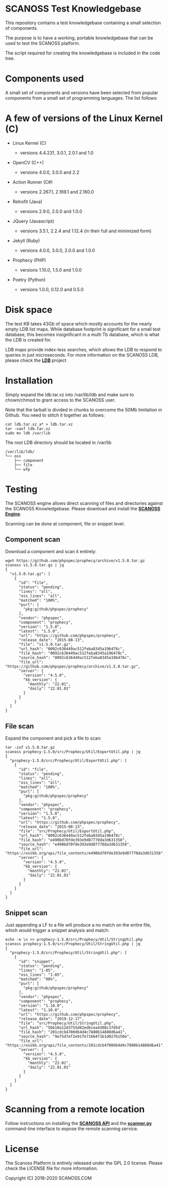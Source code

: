 # SCANOSS Test Knowledgebase

This repository contains a test knowledgebase containing a small selection of components. 

The purpose is to have a working, portable knowledgebase that can be used to test the SCANOSS platform.

The script required for creating the knowledgebase is included in the code tree.

# Components used

A small set of components and versions have been selected from popular components from a small set of programming languages. The list follows: 

# A few of versions of the Linux Kernel (C)

* Linux Kernel (C)
	* versions 4.4.231, 3.0.1, 2.0.1 and 1.0 

* OpenCV (C++)
	* versions 4.0.0, 3.0.0 and 2.2

* Action Runner (C#) 
	* versions 2.267.1, 2.169.1 and 2.160.0

* Retrofit (Java) 
	* versions 2.9.0, 2.0.0 and 1.0.0

* JQuery (Javascript)
	* versions 3.5.1, 2.2.4 and 1.12.4 (in their full and minimized form)

* Jekyll (Ruby)
	* versions 4.0.0, 3.0.0, 2.0.0 and 1.0.0

* Prophecy (PHP)
	* versions 1.10.0, 1.5.0 and 1.0.0

* Poetry (Python)
	* versions 1.0.0, 0.12.0 and 0.5.0

# Disk space

The test KB takes 43Gb of space which mostly accounts for the nearly empty LDB list maps. While database footprint is significant for a small test database, this becomes insignificant in a multi Tb database, which is what the LDB is created for.

LDB maps provide index-less searches, which allows the LDB to respond to queries in just microseconds. For more information on the SCANOSS LDB, please check the [**LDB**](https://github.com/scanoss/ldb) project

# Installation

Simply expand the ldb.tar.xz into /var/lib/ldb and make sure to chown/chmod to grant access to the SCANOSS user.

Note that the tarball is divided in chunks to overcome the 50Mb limitation in Github. You need to stitch it together as follows:

```
cat ldb.tar.xz_a* > ldb.tar.xz
tar -vaxf ldb.tar.xz
sudo mv ldb /var/lib
```

The root LDB directory should be located in /var/lib

```tree -d /var/lib/ldb/
/var/lib/ldb/
└── oss
    ├── component
    ├── file
    └── wfp
```

# Testing

The SCANOSS engine allows direct scanning of files and directories against the SCANOSS Knowledgebase. Please download and install the [**SCANOSS Engine**](https://github.com/scanoss/engine).

Scanning can be done at component, file or snippet level.

## Component scan

Download a component and scan it entirely:

```
wget https://github.com/phpspec/prophecy/archive/v1.5.0.tar.gz
scanoss v1.5.0.tar.gz | jq
{
  "v1.5.0.tar.gz": [
    {
      "id": "file",
      "status": "pending",
      "lines": "all",
      "oss_lines": "all",
      "matched": "100%",
      "purl": [
        "pkg:github/phpspec/prophecy"
      ],
      "vendor": "phpspec",
      "component": "prophecy",
      "version": "1.5.0",
      "latest": "1.5.0",
      "url": "https://github.com/phpspec/prophecy",
      "release_date": "2015-08-13",
      "file": "v1.5.0.tar.gz",
      "url_hash": "0092c636449ac512feba8345a196478c",
      "file_hash": "0092c636449ac512feba8345a196478c",
      "source_hash": "0092c636449ac512feba8345a196478c",
      "file_url": "https://github.com/phpspec/prophecy/archive/v1.5.0.tar.gz",
      "server": {
        "version": "4.5.0",
        "kb_version": {
          "monthly": "22.01",
          "daily": "22.01.01"
        }
      }
    }
  ]
}
```

## File scan

Expand the component and pick a file to scan:

```
tar -zxf v1.5.0.tar.gz 
scanoss prophecy-1.5.0/src/Prophecy/Util/ExportUtil.php | jq
{
  "prophecy-1.5.0/src/Prophecy/Util/ExportUtil.php": [
    {
      "id": "file",
      "status": "pending",
      "lines": "all",
      "oss_lines": "all",
      "matched": "100%",
      "purl": [
        "pkg:github/phpspec/prophecy"
      ],
      "vendor": "phpspec",
      "component": "prophecy",
      "version": "1.5.0",
      "latest": "1.5.0",
      "url": "https://github.com/phpspec/prophecy",
      "release_date": "2015-08-13",
      "file": "src/Prophecy/Util/ExportUtil.php",
      "url_hash": "0092c636449ac512feba8345a196478c",
      "file_hash": "e490bd70fde393e9d87770da3d631358",
      "source_hash": "e490bd70fde393e9d87770da3d631358",
      "file_url": "https://osskb.org/api/file_contents/e490bd70fde393e9d87770da3d631358",
      "server": {
        "version": "4.5.0",
        "kb_version": {
          "monthly": "22.01",
          "daily": "22.01.01"
        }
      }
    }
  ]
}
```

## Snippet scan

Just appending a LF to a file will produce a no match on the entire file, which would trigger a snippet analysis and match:

```
echo -e \n >> prophecy-1.5.0/src/Prophecy/Util/StringUtil.php
scanoss prophecy-1.5.0/src/Prophecy/Util/StringUtil.php | jq
{
  "prophecy-1.5.0/src/Prophecy/Util/StringUtil.php": [
    {
      "id": "snippet",
      "status": "pending",
      "lines": "1-85",
      "oss_lines": "1-85",
      "matched": "98%",
      "purl": [
        "pkg:github/phpspec/prophecy"
      ],
      "vendor": "phpspec",
      "component": "prophecy",
      "version": "1.10.0",
      "latest": "1.10.0",
      "url": "https://github.com/phpspec/prophecy",
      "release_date": "2019-12-17",
      "file": "src/Prophecy/Util/StringUtil.php",
      "url_hash": "5bb10a12d3755d82edbcea4308c37d54",
      "file_hash": "201cdcb4700db4d4c7880b14880d6a41",
      "source_hash": "9e75d7ef2e91fe71664f1b1d027b150e",
      "file_url": "https://osskb.org/api/file_contents/201cdcb4700db4d4c7880b14880d6a41",
      "server": {
        "version": "4.5.0",
        "kb_version": {
          "monthly": "22.01",
          "daily": "22.01.01"
        }
      }
    }
  ]
}
```

# Scanning from a remote location

Follow instructions on installing the [**SCANOSS API**](https://github.com/scanoss/API) and the [**scanner.py**](https://github.com/scanoss/scanner.py) command-line interface to expose the remote scanning service.

# License

The Scanoss Platform is entirely released under the GPL 2.0 license. Please check the LICENSE file for more information.

Copyright (C) 2018-2020 SCANOSS.COM
